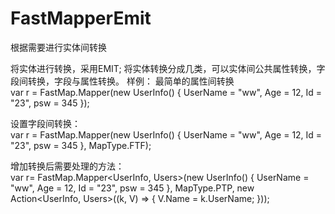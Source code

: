 # FastMapperEmit
根据需要进行实体间转换

将实体进行转换，采用EMIT;
将实体转换分成几类，可以实体间公共属性转换，字段间转换，字段与属性转换。
样例：
最简单的属性间转换  
  var r = FastMap.Mapper<Users>(new UserInfo() { UserName = "ww", Age = 12, Id = "23", psw = 345 });

设置字段间转换：  
 var r = FastMap.Mapper<Users>(new UserInfo() { UserName = "ww", Age = 12, Id = "23", psw = 345 }, MapType.FTF);
  
  增加转换后需要处理的方法：  
    var r=  FastMap.Mapper<UserInfo, Users>(new UserInfo() { UserName = "ww", Age = 12, Id = "23", psw = 345 }, MapType.PTP, new Action<UserInfo, Users>((k, V) => {
                V.Name = k.UserName;
                    }));
